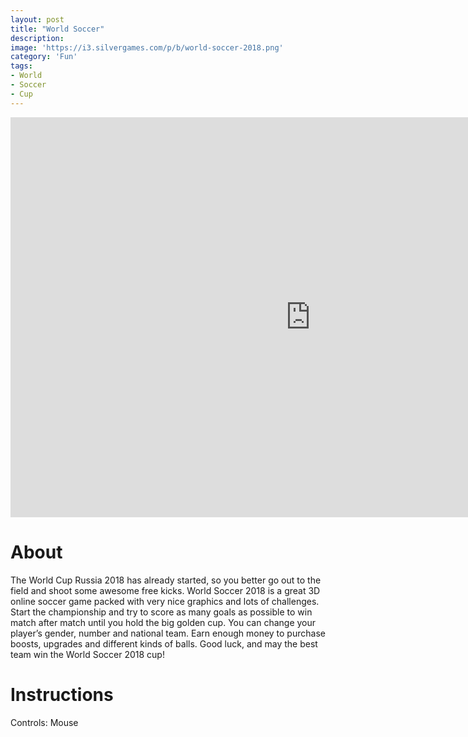 ```yaml
---
layout: post
title: "World Soccer"
description:  
image: 'https://i3.silvergames.com/p/b/world-soccer-2018.png'
category: 'Fun'
tags:
- World
- Soccer
- Cup
---
```


<center><iframe src="https://www.silvergames.com/en/world-soccer-2018/iframe" width="960" height="640" style="margin:0;padding:0;border:0"></iframe></center>


# About


The World Cup Russia 2018 has already started, so you better go out to the field and shoot some awesome free kicks. World Soccer 2018 is a great 3D online soccer game packed with very nice graphics and lots of challenges. Start the championship and try to score as many goals as possible to win match after match until you hold the big golden cup. You can change your player’s gender, number and national team. Earn enough money to purchase boosts, upgrades and different kinds of balls. Good luck, and may the best team win the World Soccer 2018 cup!


# Instructions

Controls: Mouse
